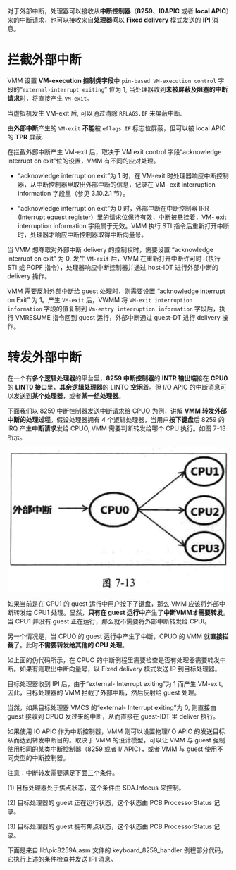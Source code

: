 


对于外部中断，处理器可以接收从**中断控制器**（**8259**、**I0APIC** 或者 **local APIC**）来的中断请求，也可以接收来自**处理器间**以 **Fixed delivery** 模式发送的 **IPI** 消息。

# 拦截外部中断

VMM 设置 **VM-execution 控制类字段**中 `pin-based VM-execution control` 字段的“`external-interrupt exiting`” 位为 1, 当处理器收到**未被屏蔽及阻塞的中断请求**时，将直接产生 `VM-exit`。

当虚拟机发生 VM-exit 后, 可以通过清除 `RFLAGS.IF` 来屏蔽中断. 

由**外部中断**产生的 `VM-exit` **不能**被 `eflags.IF` 标志位屏蔽，但可以被 local APIC 的 **TPR** 屏蔽.

在拦截外部中断产生 VM-exit 后，取决于 VM exit control 字段“acknowledge interrupt  on exit”位的设置，VMM 有不同的应对处理。

* “acknowledge interrupt on exit”为 1 时，在 VM-exit 时处理器响应中断控制器，从中断控制器里取出外部中断的信息，记录在 VM- exit interruption information 字段里（参见 3.10.2.1 节）。

* “acknowledge interrupt on exit”为 0 时，外部中断在中断控制器 IRR (Interrupt  equest register）里的请求位保持有效，中断被悬挂着，VM- exit interruption  information 字段属于无效。VMM 执行 STI 指令后重新打开中断时，处理器才响应中断控制器取得中断向量号。

当 VMM 想夺取对外部中断 delivery 的控制权时，需要设置 “acknowledge interrupt on exit” 为 0, 发生 `VM-exit` 后，VMM 在重新打开中断许可时（执行 STI 或 POPF 指令），处理器响应中断控制器并通过 host-IDT 进行外部中断的 delivery 操作。

VMM 需要反射外部中断给 guest 处理时，则需要设置 “acknowledge interrupt on Exit” 为 1。产生 `VM-exit` 后，VWMM 将 `VM-exit interruption information` 字段的值复制到  `Vm-entry interruption information` 字段后，执行 VMRESUME 指令回到 guest 运行，外部中断通过 guest-DT 进行 delivery 操作。

# 转发外部中断

在一个有**多个逻辑处理器**的平台里，**8259 中断控制器**的 **INTR 输出端**接在 **CPU0** 的 **LINT0 接口**里，**其余逻辑处理器**的 LINTO **空闲**着。但 I/O APIC 的中断消息可以发送到**某个处理器**，或者**某一组处理器**。

下面我们以 8259 中断控制器发送中断请求给 CPUO 为例，讲解 **VMM 转发外部中断的处理过程**。假设处理器拥有 4 个逻辑处理器，当用户**按下键盘**后 8259 的 IRQ 产生**中断请求**发给 CPUO, VMM 需要判断转发给哪个 CPU 执行。如图 7-13 所示。

![2020-08-13-18-40-28.png](./images/2020-08-13-18-40-28.png)

如果当前是在 CPU1 的 guest 运行中用户按下了键盘，那么 VMM 应该将外部中断转发给 CPU1 处理。显然，**只有在 guest 运行中**产生了**中断VMMオ需要转发**。当 CPU1 并没有 guest 正在运行，那么就不需要将外部中断转发给 CPUI。

另一个情况是，当 CPUO 的 guest 运行中产生了中断，CPUO 的 VMM 就**直接拦截**了。此时**不需要转发给其他的 CPU 处理**。



如上面的伪代码所示，在 CPUO 的中断例程里需要检查是否有处理器需要转发中断。如果有则取出中断向量号，以 Fixed delivery 模式发送 IP 到目标处理器。

目标处理器收到 IPI 后，由于“external- Interrupt exiting”为 1 而产生 VM-exit。因此，目标处理器的 VMM 拦截了外部中断，然后反射给 guest 处理。

当然，如果目标处理器 VMCS 的“external- Interrupt exiting”为 0, 则直接由 guest 接收到 CPUO 发过来的中断，从而直接在 guest-IDT 里 deliver 执行。

如果使用 IO APIC 作为中断控制器，VMM 则可以设置物理/ O APIC 的发送目标从而达到转发中断目的。取决于 VMM 的设计模型，可以让 VMM 与 guest 强制使用相同的某类中断控制器（8259 或者 I/ APIC），或者 VMM 与 guest 使用不同类型的中断控制器。

注意：中断转发需要满足下面三个条件。

(1) 目标处理器处于焦点状态，这个条件由 SDA.Infocus 来控制。

(2) 目标处理器的 guest 正在运行状态，这个状态由 PCB.ProcessorStatus 记录。

(3) 目标处理器的 guest 拥有焦点状态，这个状态由 PCB.ProcessorStatus 记录。

下面是来自 lib\pic8259A.asm 文件的 keyboard_8259_handler 例程部分代码，它执行上述的条件检查并发送 IPI 消息。

